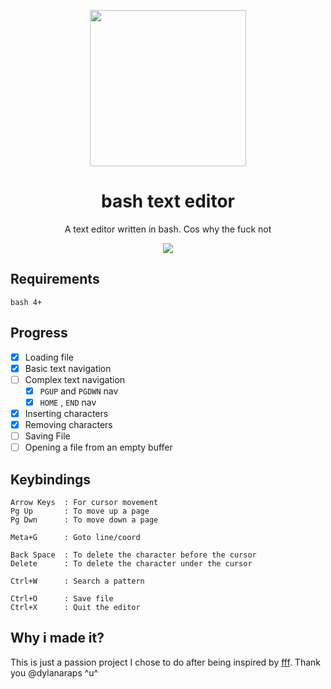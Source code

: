 
<p align="center"><img src="https://i.imgur.com/znrtFBA.png" width="250px"></p>
<h1 align="center">bash text editor</h1> <p
align="center">A text editor written in bash.
Cos why the fuck not</p>

<p align="center"><img src="https://imgur.com/0NXQVJw.png"></p>

## Requirements
```
bash 4+
```

## Progress

- [X] Loading file
- [X] Basic text navigation
- [ ] Complex text navigation
  - [X] `PGUP` and `PGDWN` nav
  - [X] `HOME` , `END` nav
- [X] Inserting characters
- [X] Removing characters
- [ ] Saving File
- [ ] Opening a file from an empty buffer

## Keybindings
```
Arrow Keys  : For cursor movement
Pg Up       : To move up a page
Pg Dwn      : To move down a page

Meta+G      : Goto line/coord

Back Space  : To delete the character before the cursor
Delete      : To delete the character under the cursor

Ctrl+W      : Search a pattern

Ctrl+O      : Save file
Ctrl+X      : Quit the editor
```

## Why i made it?
This is just a passion project I chose to do after being inspired by [fff](https://github.com/dylanaraps/fff). Thank you @dylanaraps ^u^